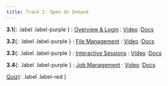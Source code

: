 ```yaml
---
title: Track 2- Open On Demand
---
```


**3.1**{: .label .label-purple }
: [Overview & Login](https://www.youtube.com/watch?v=UerdeoR_aHk)
   : [Video](https://www.youtube.com/watch?v=UerdeoR_aHk)
      :[Docs](https://hernandezj1.github.io/hpced/Docs/3_1_Overview&Login/)
      
**3.2**{: .label .label-purple }
: [File Management](https://www.youtube.com/watch?v=alRiNCLHC0k)
   : [Video](https://www.youtube.com/watch?v=alRiNCLHC0k)
      :[Docs](https://hernandezj1.github.io/hpced/Docs/3_2_FileManagement/)
      
**3.3**{: .label .label-purple }
: [Interactive Sessions](https://www.youtube.com/watch?v=N3jzOP16UqY)
   : [Video](https://www.youtube.com/watch?v=N3jzOP16UqY)
      :[Docs](https://hernandezj1.github.io/hpced/Docs/3_3_InteractiveSessions/)
      
**3.4**{: .label .label-purple }
: [Job Management](#)
   : [Video](#)
      :[Docs](https://hernandezj1.github.io/hpced/Docs/3_4_JobManagement/)
      


[Quiz](#){: .label .label-red }

